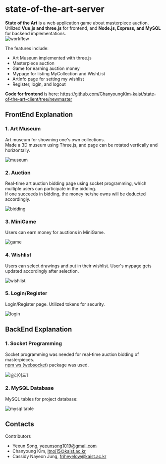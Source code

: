 # state-of-the-art-server
**State of the Art** is a web application game about masterpiece auction.    
Utilized **Vue.js and three.js** for frontend, and **Node.js, Express, and MySQL** for backend implementations.   
![workflow](https://user-images.githubusercontent.com/49232148/126420713-6bc21b27-0124-4bd8-891d-50e991bafe12.png)

   
The features include:
- Art Museum implemented with three.js
- Masterpiece auction 
- Game for earning auction money
- Mypage for listing MyCollection and WishList
- ArtInfo page for setting my wishlist
- Register, login, and logout

**Code for frontend** is here: https://github.com/ChanyoungKim-kaist/state-of-the-art-client/tree/newmaster   
      
         
   
## FrontEnd Explanation 
### 1. Art Museum
Art museum for showning one's own collections.     
Made a 3D museum using Three.js, and page can be rotated vertically and horizontally.     
   
![museum](https://user-images.githubusercontent.com/49232148/126789043-71710031-1761-4ccb-8067-4c1849dd5f3f.gif)   
    
### 2. Auction 
Real-time art auction bidding page using socket programming, which multiple users can participate in the bidding.    
If one succeeds in bidding, the money he/she owns will be deducted accordingly.   
   
![bidding](https://user-images.githubusercontent.com/49232148/126788982-9361312b-3c93-4248-978b-6809c379ded2.gif)   
   
### 3. MiniGame
Users can earn money for auctions in MiniGame.   
   
![game](https://user-images.githubusercontent.com/49232148/126791832-cb123942-213a-4f35-959b-4dad1e80718d.gif)   
   
### 4. Wishlist
Users can select drawings and put in their wishlist. 
User's mypage gets updated accordingly after selection.   
   
![wishlist](https://user-images.githubusercontent.com/49232148/126788993-dc9d4314-d3aa-4300-8687-789e6b501f04.gif)   
   
### 5. Login/Register
Login/Register page. Utilized tokens for security.   
   
![login](https://user-images.githubusercontent.com/49232148/126788992-d1837ed8-3789-4d52-90db-87b9332b1801.gif)
      
         
## BackEnd Explanation
### 1. Socket Programming   
Socket programming was needed for real-time auction bidding of masterpieces.   
[npm ws (websocket)](https://www.npmjs.com/package/ws) package was used.
   
![슬라이드1](https://user-images.githubusercontent.com/49232148/126423037-f6da87a4-7122-40c8-835d-937ca460d3b0.JPG)

### 2. MySQL Database
MySQL tables for project database:   
   
![mysql table](https://user-images.githubusercontent.com/49232148/126421239-b6081cde-3fd0-4a27-926d-cb050b6e9d6b.png) 

      
         

## Contacts
Contributors   
- Yeeun Song, yeeunsong1019@gmail.com
- Chanyoung Kim, itnoj15@kaist.ac.kr
- Cassidy Nayeon Jung, friheyelow@kaist.ac.kr
